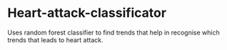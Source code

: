 # Heart-attack-classificator
Uses random forest classifier to find trends that help in recognise which trends that leads to heart attack.
